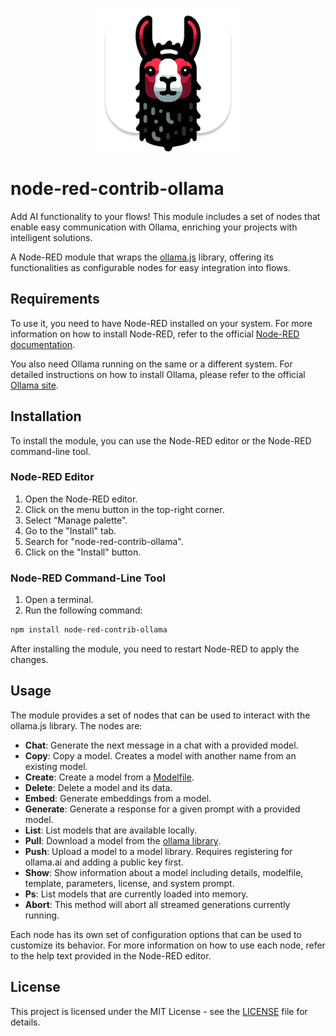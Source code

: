 <p align="center">
  <img src="https://github.com/jakubburkiewicz/node-red-contrib-ollama/raw/0.1.0/node-red-contrib-ollama-logo.png" alt="Logo">
</p>

# node-red-contrib-ollama

Add AI functionality to your flows! This module includes a set of nodes that enable easy communication with Ollama, enriching your projects with intelligent solutions.

A Node-RED module that wraps the [ollama.js](https://github.com/ollama/ollama-js) library, offering its functionalities as configurable nodes for easy integration into flows.

## Requirements

To use it, you need to have Node-RED installed on your system. For more information on how to install Node-RED, refer to the official [Node-RED documentation](https://nodered.org/docs/getting-started/).

You also need Ollama running on the same or a different system. For detailed instructions on how to install Ollama, please refer to the official [Ollama site](https://ollama.com/).

## Installation

To install the module, you can use the Node-RED editor or the Node-RED command-line tool.

### Node-RED Editor

1. Open the Node-RED editor.
2. Click on the menu button in the top-right corner.
3. Select "Manage palette".
4. Go to the "Install" tab.
5. Search for "node-red-contrib-ollama".
6. Click on the "Install" button.

### Node-RED Command-Line Tool

1. Open a terminal.
2. Run the following command:

```bash
npm install node-red-contrib-ollama
```

After installing the module, you need to restart Node-RED to apply the changes.

## Usage

The module provides a set of nodes that can be used to interact with the ollama.js library. The nodes are:

- **Chat**: Generate the next message in a chat with a provided model.
- **Copy**: Copy a model. Creates a model with another name from an existing model.
- **Create**: Create a model from a [Modelfile](https://github.com/ollama/ollama/blob/main/docs/modelfile.md).
- **Delete**: Delete a model and its data.
- **Embed**: Generate embeddings from a model.
- **Generate**: Generate a response for a given prompt with a provided model.
- **List**: List models that are available locally.
- **Pull**: Download a model from the [ollama library](https://ollama.com/library).
- **Push**: Upload a model to a model library. Requires registering for ollama.ai and adding a public key first.
- **Show**: Show information about a model including details, modelfile, template, parameters, license, and system prompt.
- **Ps**: List models that are currently loaded into memory.
- **Abort**: This method will abort all streamed generations currently running.

Each node has its own set of configuration options that can be used to customize its behavior. For more information on how to use each node, refer to the help text provided in the Node-RED editor.

## License

This project is licensed under the MIT License - see the [LICENSE](LICENSE) file for details.